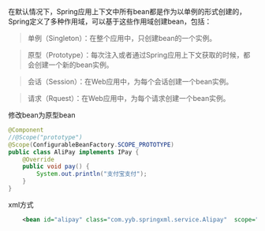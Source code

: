 在默认情况下，Spring应用上下文中所有bean都是作为以单例的形式创建的，
Spring定义了多种作用域，可以基于这些作用域创建bean，包括：

> 单例（Singleton）：在整个应用中，只创建bean的一个实例。

> 原型（Prototype）：每次注入或者通过Spring应用上下文获取的时候，都会创建一个新的bean实例。

> 会话（Session）：在Web应用中，为每个会话创建一个bean实例。

> 请求（Rquest）：在Web应用中，为每个请求创建一个bean实例。

修改bean为原型bean
```java
@Component
//@Scope("prototype")
@Scope(ConfigurableBeanFactory.SCOPE_PROTOTYPE)
public class AliPay implements IPay {
    @Override
    public void pay() {
        System.out.println("支付宝支付");
    }
}
```
xml方式
```xml
    <bean id="alipay" class="com.yyb.springxml.service.Alipay"  scope="prototype"/>
```
